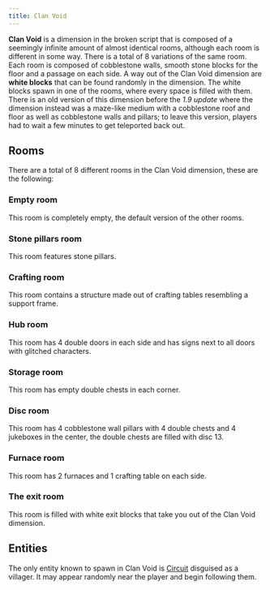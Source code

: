 ```yaml
---
title: Clan Void
---
```


**Clan Void** is a dimension in the broken script that is composed of a seemingly infinite amount of almost identical rooms, although each room is different in some way. There is a total of 8 variations of the same room. Each room is composed of cobblestone walls, smooth stone blocks for the floor and a passage on each side. A way out of the Clan Void dimension are **white blocks** that can be found randomly in the dimension. The white blocks spawn in one of the rooms, where every space is filled with them. There is an old version of this dimension before the *1.9 update* where the dimension instead was a maze-like medium with a cobblestone roof and floor as well as cobblestone walls and pillars; to leave this version, players had to wait a few minutes to get teleported back out.

## Rooms

There are a total of 8 different rooms in the Clan Void dimension, these are the following:

### Empty room

This room is completely empty, the default version of the other rooms.

### Stone pillars room

This room features stone pillars.

### Crafting room

This room contains a structure made out of crafting tables resembling a support frame.

### Hub room

This room has 4 double doors in each side and has signs next to all doors with glitched characters.

### Storage room

This room has empty double chests in each corner.

### Disc room

This room has 4 cobblestone wall pillars with 4 double chests and 4 jukeboxes in the center, the double chests are filled with disc 13.

### Furnace room

This room has 2 furnaces and 1 crafting table on each side.

### The exit room

This room is filled with white exit blocks that take you out of the Clan Void dimension.

## Entities

The only entity known to spawn in Clan Void is [Circuit](/wiki/entities/circuit) disguised as a villager. It may appear randomly near the player and begin following them.
